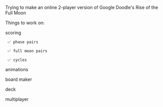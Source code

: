 Trying to make an online 2-player version of Google Doodle's Rise of the Full Moon

Things to work on:

scoring

 	 ✅ phase pairs

	 ✅ full moon pairs

 	 ✅ cycles



animations

board maker

deck 

multiplayer

